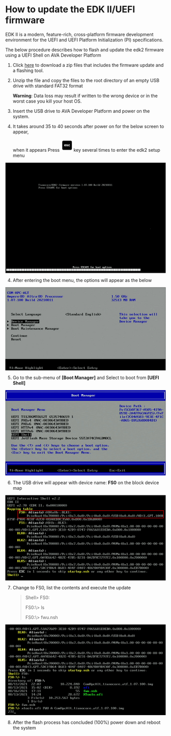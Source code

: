 # 	How to update the EDK II/UEFI firmware

<div class="bullets">

EDK II is a modern, feature-rich, cross-platform firmware development environment for the UEFI and UEFI Platform Initialization (PI) specifications.

The below  procedure describes how to flash and update the edk2 firmware using a UEFI Shell on AVA Developer Platform

1. Click [here](https://hq0epm0west0us0storage.blob.core.windows.net/$web/public/COMe/Ampere/AVA/Firmware/EDK2_SCP/v1.07/EDK2-FWU-v1.07-20210811.zip) to download a zip files that includes the firmware update and a flashing tool. 

2. Unzip the file and copy the files to the root directory of an empty USB drive with standard FAT32 format

   **Warning**: Data loss may result if written to the wrong device or in the worst case you kill your host OS.

3. Insert the USB drive to AVA Developer Platform and power on the system.

4. It takes around 35 to 40 seconds after power on for the below screen to appear, 

   when it appears Press <img src="edk2-firmware-updating.assets/esc-mac.png" alt="Esc icon in iOS Style" style="zoom: 40%;" />key several times to enter the edk2 setup menu

   

 <img src="edk2-firmware-updating.assets/image-20210820144057452.png" alt="image-20210820144057452"  style="zoom: 100%; margin-left: auto; margin-right: auto; display: block;"/>



4. After entering the boot menu, the options will appear as the below

 <img src="edk2-firmware-updating.assets/image-20210820144506009.png" alt="image-20210820144506009" style="zoom: 100%; margin-left: auto; margin-right: auto; display: block;" />



5. Go to the sub-menu of **[Boot Manager]** and Select to boot from **[UEFl Shell]**

 <img src="edk2-firmware-updating.assets/image-20210820144625909.png" alt="image-20210820144625909" style="zoom: 100%; margin-left: auto; margin-right: auto; display: block;" />



6. The USB drive  will appear with device name: **FS0** on the block device map 

 <img src="edk2-firmware-updating.assets/image-20210820144916900.png" alt="image-20210820144916900"  style="zoom: 100%; margin-left: auto; margin-right: auto; display: block;"/>


7. Change to FS0, list the contents and execute the update  

   > Shell> FS0:   
   >
   > FS0:\\> ls
   >
   > FS0:\\> fwu.nsh

 <img src="edk2-firmware-updating.assets/image-20210820145403960.png" alt="image-20210820145403960" style="zoom: 100%; margin-left: auto; margin-right: auto; display: block;" />



8. After the flash process has concluded (100%) power down and reboot the system


</div>